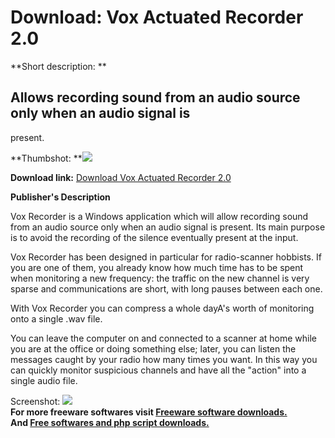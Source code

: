 # Download: Vox Actuated Recorder 2.0

**Short description: **

## Allows recording sound from an audio source only when an audio signal is
present.

  
**Thumbshot: **![](http://www.freewarefiles.com/screenshot/voxrecorder_md.gif)   
  
**Download link:** [Download Vox Actuated Recorder 2.0](http://freesoftwares.boysofts.com/Vox-Actuated-Recorder_program_18904.html)  
  

**Publisher's Description**  
  

Vox Recorder is a Windows application which will allow recording sound from an
audio source only when an audio signal is present. Its main purpose is to
avoid the recording of the silence eventually present at the input.

Vox Recorder has been designed in particular for radio-scanner hobbists. If
you are one of them, you already know how much time has to be spent when
monitoring a new frequency: the traffic on the new channel is very sparse and
communications are short, with long pauses between each one.

With Vox Recorder you can compress a whole dayA's worth of monitoring onto a
single .wav file.

You can leave the computer on and connected to a scanner at home while you are
at the office or doing something else; later, you can listen the messages
caught by your radio how many times you want. In this way you can quickly
monitor suspicious channels and have all the "action" into a single audio
file.

  
  
Screenshot: ![](http://www.freewarefiles.com/screenshot/voxrecorder.gif)  
**For more freeware softwares visit [Freeware software downloads.](http://freesoftwares.boysofts.com/)**   
**And [Free softwares and php script downloads.](http://www.boysofts.com/)**

